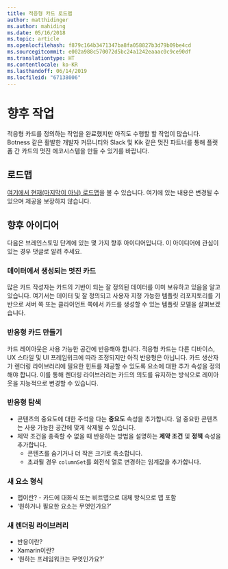 ```yaml
---
title: 적응형 카드 로드맵
author: matthidinger
ms.author: mahiding
ms.date: 05/16/2018
ms.topic: article
ms.openlocfilehash: f879c164b3471347ba8fa058827b3d79b09be4cd
ms.sourcegitcommit: e002a988c570072d5bc24a1242eaaac0c9ce90df
ms.translationtype: HT
ms.contentlocale: ko-KR
ms.lasthandoff: 06/14/2019
ms.locfileid: "67138006"
---
```

# <a name="future-work"></a>향후 작업

적응형 카드를 정의하는 작업을 완료했지만 아직도 수행할 할 작업이 많습니다. Botness 같은 활발한 개발자 커뮤니티와 Slack 및 Kik 같은 멋진 파트너를 통해 플랫폼 간 카드의 멋진 에코시스템을 만들 수 있기를 바랍니다.

## <a name="roadmap"></a>로드맵

[여기에서 현재(마지막이 아님) 로드맵](https://portal.productboard.com/adaptivecards/1-adaptive-cards-portal/tabs/1-backlog)을 볼 수 있습니다. 여기에 있는 내용은 변경될 수 있으며 제공을 보장하지 않습니다.

## <a name="future-ideas"></a>향후 아이디어

다음은 브레인스토밍 단계에 있는 몇 가지 향후 아이디어입니다. 이 아이디어에 관심이 있는 경우 댓글로 알려 주세요.

### <a name="great-looking-cards-from-data"></a>데이터에서 생성되는 멋진 카드

많은 카드 작성자는 카드의 기반이 되는 잘 정의된 데이터를 이미 보유하고 있음을 알고 있습니다. 여기서는 데이터 및 잘 정의되고 사용자 지정 가능한 템플릿 리포지토리를 기반으로 서버 쪽 또는 클라이언트 쪽에서 카드를 생성할 수 있는 템플릿 모델을 살펴보겠습니다.

### <a name="make-cards-responsive"></a>반응형 카드 만들기

카드 레이아웃은 사용 가능한 공간에 반응해야 합니다. 적응형 카드는 다른 디바이스, UX 스타일 및 UI 프레임워크에 따라 조정되지만 아직 반응형은 아닙니다. 카드 생산자가 렌더링 라이브러리에 필요한 힌트를 제공할 수 있도록 요소에 대한 추가 속성을 정의해야 합니다. 이를 통해 렌더링 라이브러리는 카드의 의도를 유지하는 방식으로 레이아웃을 지능적으로 변경할 수 있습니다.

### <a name="responsive-exploration"></a>반응형 탐색

* 콘텐츠의 중요도에 대한 주석을 다는 **중요도** 속성을 추가합니다. 덜 중요한 콘텐츠는 사용 가능한 공간에 맞게 삭제될 수 있습니다.
* 제약 조건을 충족할 수 없을 때 반응하는 방법을 설명하는 **제약 조건** 및 **정책** 속성을 추가합니다. 
  * 콘텐츠를 숨기거나 더 작은 크기로 축소합니다.
  * 초과될 경우 `columnSet`를 회전식 열로 변경하는 임계값을 추가합니다.

### <a name="new-element-types"></a>새 요소 형식

* 맵이란? - 카드에 대화식 또는 비트맵으로 대체 방식으로 맵 포함
* ‘원하거나 필요한 요소는 무엇인가요?’ 

### <a name="new-rendering-libraries"></a>새 렌더링 라이브러리

* 반응이란?
* Xamarin이란?
* ‘원하는 프레임워크는 무엇인가요?’ 
